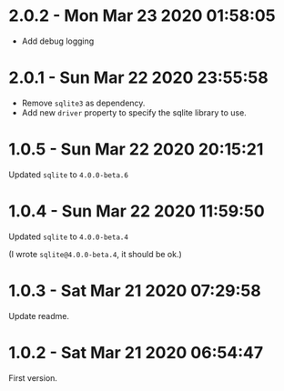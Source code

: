 # 2.0.2 - Mon Mar 23 2020 01:58:05

- Add debug logging

# 2.0.1 - Sun Mar 22 2020 23:55:58

- Remove `sqlite3` as dependency.
- Add new `driver` property to specify the sqlite library to use.

# 1.0.5 - Sun Mar 22 2020 20:15:21

Updated `sqlite` to `4.0.0-beta.6`

# 1.0.4 - Sun Mar 22 2020 11:59:50

Updated `sqlite` to `4.0.0-beta.4`

(I wrote `sqlite@4.0.0-beta.4`, it should be ok.)

# 1.0.3 - Sat Mar 21 2020 07:29:58

Update readme.

# 1.0.2 - Sat Mar 21 2020 06:54:47

First version.
